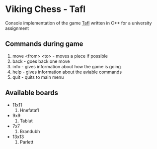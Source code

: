 # Viking Chess - Tafl
Console implementation of the game [Tafl](https://en.wikipedia.org/wiki/Tafl_games) written in C++ for a university assignment

## Commands during game
1. move \<from\> \<to\> - moves a piece if possible
2. back - goes back one move
3. info - gives information about how the game is going
4. help - gives information about the aviable commands
5. quit - quits to main menu

## Available boards
- 11x11
   1. Hnefatafl
- 9x9
   1. Tablut
- 7x7
   1. Brandubh
- 13x13
   1. Parlett
